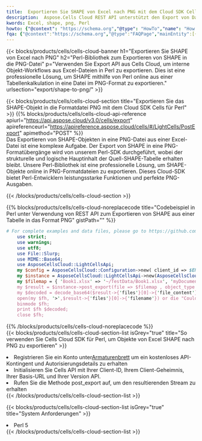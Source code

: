```yaml
---
title:  Exportieren Sie SHAPE von Excel nach PNG mit dem Cloud SDK Cells für Perl
description:  Aspose.Cells Cloud REST API unterstützt den Export von Dateien im {0}-Format in {1} mit {2}.
kwords: Excel, shape, png, Perl
howto: {"@context": "https://schema.org","@type": "HowTo","name": "How to use Cells Cloud SDK for Perl to export objects from Excel SHAPE to PNG","description": "How to use Cells Cloud SDK for Perl to export objects from Excel SHAPE to PNG","image": {"@type": "ImageObject"},"url": "/perl/export/shape-to-png/","step": [{ "@type": "HowToStep","name": "How to use Cells Cloud SDK for Perl to export objects from Excel SHAPE to PNG step 1", "image": {"@type": "ImageObject",},"url": "/perl/export/shape-to-png/","text": "Register an account at <a href='https://dashboard.aspose.cloud/'>Dashboard</a> to get free API quota & authorization details",},{ "@type": "HowToStep","name": "How to use Cells Cloud SDK for Perl to export objects from Excel SHAPE to PNG step 1", "image": {"@type": "ImageObject",},"url": "/perl/export/shape-to-png/","text": "Initialize the Cells API with your Client ID, Client Secret, Base URL, and API version.",},{ "@type": "HowToStep","name": "How to use Cells Cloud SDK for Perl to export objects from Excel SHAPE to PNG step 1", "image": {"@type": "ImageObject",},"url": "/perl/export/shape-to-png/","text": "Call post_export method to get the resultant stream",}, ],"supply": {"@type": "HowToSupply","name": "document"},"tool": [{"@type": "HowToTool","name": "VIM, Visual Studio Code, Eclipse"},{"@type": "HowToTool","name": "Aspose Cells"}],"totalTime": "PT6M"}
fqa: {"@context":"https://schema.org","@type":"FAQPage","mainEntity":[{"@type":"Question","name":"What file formats can excel or its internal elements be converted into?","acceptedAnswer":{"@type":"Answer","text":"We support a variety of output file formats, including XLSX, Excel, xls , PDF, CSV, HTML, Markdown, XML, PNG, JPG, TIFF, Json, TXT and many more.<br/><ol><li>Install .NET SDK and add the reference (import the library) to your .NET project.</li><li>Open the source file in C# using REST API.</li><li>Load the content or the excel file itself to be exported to other formats.</li><li>Call the PostExport() method, passing the output filename with the required extension.</li><li>Get the build results as a single file.</li></ol>"}},{"@type":"Question","name":"What is the maximum file size supported by this .NET library?","acceptedAnswer":{"@type":"Answer","text":"There are no file size limits for format conversions using .NET library."}}]}
---
```

{{< blocks/products/cells/cells-cloud-banner h1="Exportieren Sie SHAPE von Excel nach PNG" h2="Perl-Bibliothek zum Exportieren von SHAPE in die PNG-Datei" p="Verwenden Sie Export API aus Cells Cloud, um interne Objekt-Workflows aus Excel-Dateien in Perl zu exportieren. Dies ist eine professionelle Lösung, um SHAPE mithilfe von Perl online aus einer Tabellenkalkulation in eine Datei im PNG-Format zu exportieren." urlsection="export/shape-to-png/" >}}

{{< blocks/products/cells/cells-cloud-section title="Exportieren Sie das SHAPE-Objekt in die Formatdatei PNG mit dem Cloud SDK Cells für Perl" >}}
{{% blocks/products/cells/cells-cloud-api-reference apiurl="https://api.aspose.cloud/v3.0/cells/export" apireferenceurl="https://apireference.aspose.cloud/cells/#/LightCells/PostExport" apimethod="POST" %}}
<br/>
Das Exportieren von SHAPE-Objekten in eine PNG-Datei aus einer Excel-Datei ist eine komplexe Aufgabe. Der Export von SHAPE in eine PNG-Formatübergänge wird von unserem Perl-SDK durchgeführt, wobei der strukturelle und logische Hauptinhalt der Quell-SHAPE-Tabelle erhalten bleibt. Unsere Perl-Bibliothek ist eine professionelle Lösung, um SHAPE-Objekte online in PNG-Formatdateien zu exportieren. Dieses Cloud-SDK bietet Perl-Entwicklern leistungsstarke Funktionen und perfekte PNG-Ausgaben.

{{< /blocks/products/cells/cells-cloud-section >}}

{{% blocks/products/cells/cells-cloud-noreplacecode title="Codebeispiel in Perl unter Verwendung von REST API zum Exportieren von SHAPE aus einer Tabelle in das Format PNG" gistPath="" %}}
  
```perl
# For complete examples and data files, please go to https://github.com/aspose-cells-cloud/aspose-cells-cloud-perl/
    use strict;
    use warnings;
    use utf8; 
    use File::Slurp;
    use MIME::Base64;
    use AsposeCellsCloud::LightCellsApi;
    my $config = AsposeCellsCloud::Configuration->new( client_id => $ENV{'ProductClientId'}, client_secret => $ENV{'ProductClientSecret'});
    my $instance = AsposeCellsCloud::LightCellsApi->new(AsposeCellsCloud::ApiClient->new( $config));
    my $filemap = { 'Book1.xlsx' => '~/TestData/Book1.xlsx', 'myDocument.xlsx' => ~/TestData/myDocument.xlsx'};
    my $result = $instance->post_export(file => $filemap , object_type => 'shape',format => 'png');
    my $decoded = decode_base64($result->{'files'}[0]->{'file_content'});
    open(my $fh, '>',$result->{'files'}[0]->{'filename'}) or die "Could not open file!";
    binmode $fh;
    print $fh $decoded;
    close $fh;
```
   
{{% /blocks/products/cells/cells-cloud-noreplacecode %}}
<br/>
{{< blocks/products/cells/cells-cloud-section-list isGrey="true" title="So verwenden Sie Cells Cloud SDK für Perl, um Objekte von Excel SHAPE nach PNG zu exportieren" >}}
<li> Registrieren Sie ein Konto unter<a href="https://dashboard.aspose.cloud/">Armaturenbrett</a> um ein kostenloses API-Kontingent und Autorisierungsdetails zu erhalten</li>
<li>Initialisieren Sie Cells API mit Ihrer Client-ID, Ihrem Client-Geheimnis, Ihrer Basis-URL und Ihrer Version API.</li>
<li>Rufen Sie die Methode post_export auf, um den resultierenden Stream zu erhalten</li>
{{< /blocks/products/cells/cells-cloud-section-list >}}

{{< blocks/products/cells/cells-cloud-section-list isGrey="true" title="System Anforderungen" >}}
<li>Perl 5</li>
{{< /blocks/products/cells/cells-cloud-section-list >}}
